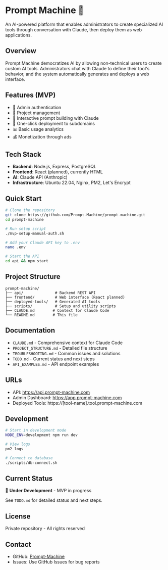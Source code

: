 # Prompt Machine 🚀

An AI-powered platform that enables administrators to create specialized AI tools through conversation with Claude, then deploy them as web applications.

## Overview

Prompt Machine democratizes AI by allowing non-technical users to create custom AI tools. Administrators chat with Claude to define their tool's behavior, and the system automatically generates and deploys a web interface.

## Features (MVP)

- 🔐 Admin authentication
- 📁 Project management
- 💬 Interactive prompt building with Claude
- 🚀 One-click deployment to subdomains
- 📊 Basic usage analytics
- 💰 Monetization through ads

## Tech Stack

- **Backend**: Node.js, Express, PostgreSQL
- **Frontend**: React (planned), currently HTML
- **AI**: Claude API (Anthropic)
- **Infrastructure**: Ubuntu 22.04, Nginx, PM2, Let's Encrypt

## Quick Start

```bash
# Clone the repository
git clone https://github.com/Prompt-Machine/prompt-machine.git
cd prompt-machine

# Run setup script
./mvp-setup-manual-auth.sh

# Add your Claude API key to .env
nano .env

# Start the API
cd api && npm start
```

## Project Structure

```
prompt-machine/
├── api/              # Backend REST API
├── frontend/         # Web interface (React planned)
├── deployed-tools/   # Generated AI tools
├── scripts/          # Setup and utility scripts
├── CLAUDE.md        # Context for Claude Code
└── README.md        # This file
```

## Documentation

- `CLAUDE.md` - Comprehensive context for Claude Code
- `PROJECT_STRUCTURE.md` - Detailed file structure
- `TROUBLESHOOTING.md` - Common issues and solutions
- `TODO.md` - Current status and next steps
- `API_EXAMPLES.md` - API endpoint examples

## URLs

- API: https://api.prompt-machine.com
- Admin Dashboard: https://app.prompt-machine.com
- Deployed Tools: https://[tool-name].tool.prompt-machine.com

## Development

```bash
# Start in development mode
NODE_ENV=development npm run dev

# View logs
pm2 logs

# Connect to database
./scripts/db-connect.sh
```

## Current Status

🚧 **Under Development** - MVP in progress

See `TODO.md` for detailed status and next steps.

## License

Private repository - All rights reserved

## Contact

- GitHub: [Prompt-Machine](https://github.com/Prompt-Machine)
- Issues: Use GitHub Issues for bug reports